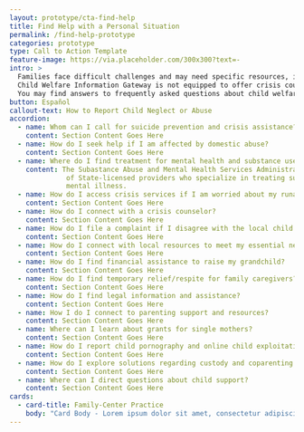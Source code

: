 ```yaml
---
layout: prototype/cta-find-help
title: Find Help with a Personal Situation
permalink: /find-help-prototype
categories: prototype
type: Call to Action Template
feature-image: https://via.placeholder.com/300x300?text=-
intro: >
  Families face difficult challenges and may need specific resources, information, or assistance to deal with problematic personal situations. The following questions address common child welfare issues that families face.Inclusion on this list is for information purposes and does not constitute an endorsement by Child Welfare Information Gateway or the Children's Bureau.
  Child Welfare Information Gateway is not equipped to offer crisis counseling or intervene in and/or advise in personal situations.  
  You may find answers to frequently asked questions about child welfare issues in the Children’s Bureau’s Questions and Answers Support Page. Information on available benefits may be accessed on the Benefits.gov website.  
button: Español
callout-text: How to Report Child Neglect or Abuse
accordion:
  - name: Whom can I call for suicide prevention and crisis assistance?
    content: Section Content Goes Here
  - name: How do I seek help if I am affected by domestic abuse?
    content: Section Content Goes Here
  - name: Where do I find treatment for mental health and substance use disorders?
    content: The Subastance Abuse and Mental Health Services Administration collects information on thousands
              of State-licensed providers who specialize in treating substance-use disorders, addiction, and 
              mental illness.
  - name: How do I access crisis services if I am worried about my runaway child or if I am a child thinking about running away?
    content: Section Content Goes Here
  - name: How do I connect with a crisis counselor?
    content: Section Content Goes Here
  - name: How do I file a complaint if I disagree with the local child protective services agency's handling of my child(ren)’s   case?
    content: Section Content Goes Here
  - name: How do I connect with local resources to meet my essential needs?
    content: Section Content Goes Here
  - name: How do I find financial assistance to raise my grandchild?
    content: Section Content Goes Here
  - name: How do I find temporary relief/respite for family caregivers?
    content: Section Content Goes Here
  - name: How do I find legal information and assistance?
    content: Section Content Goes Here
  - name: How I do I connect to parenting support and resources?
    content: Section Content Goes Here
  - name: Where can I learn about grants for single mothers?
    content: Section Content Goes Here
  - name: How do I report child pornography and online child exploitation?
    content: Section Content Goes Here
  - name: How do I explore solutions regarding custody and coparenting issues and mediation?
    content: Section Content Goes Here
  - name: Where can I direct questions about child support?
    content: Section Content Goes Here
cards:
  - card-title: Family-Center Practice
    body: "Card Body - Lorem ipsum dolor sit amet, consectetur adipiscing elit, sed do eiusmod tempor incididunt ut labore et dolore magna aliqua. "
---
```

